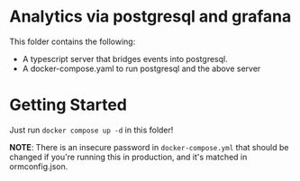 # Analytics via postgresql and grafana

This folder contains the following:
* A typescript server that bridges events into postgresql.
* A docker-compose.yaml to run postgresql and the above server

# Getting Started

Just run `docker compose up -d` in this folder!

**NOTE**: There is an insecure password in `docker-compose.yml` that should be
changed if you're running this in production, and it's matched in ormconfig.json.

